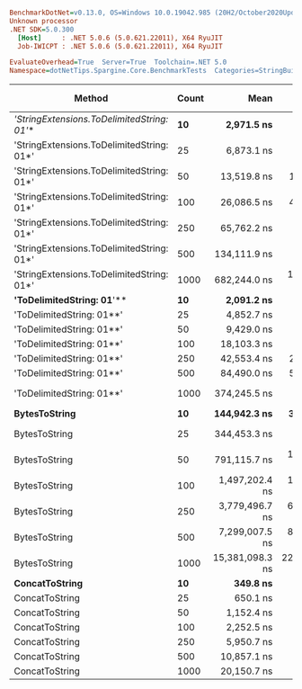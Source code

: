 ``` ini

BenchmarkDotNet=v0.13.0, OS=Windows 10.0.19042.985 (20H2/October2020Update)
Unknown processor
.NET SDK=5.0.300
  [Host]     : .NET 5.0.6 (5.0.621.22011), X64 RyuJIT
  Job-IWICPT : .NET 5.0.6 (5.0.621.22011), X64 RyuJIT

EvaluateOverhead=True  Server=True  Toolchain=.NET 5.0  
Namespace=dotNetTips.Spargine.Core.BenchmarkTests  Categories=StringBuilderHelper  

```
|                                    Method | Count |            Mean |         Error |        StdDev |       StdErr |             Min |              Q1 |          Median |              Q3 |             Max |         Op/s | CI99.9% Margin | Iterations | Kurtosis | MValue | Skewness | Rank | LogicalGroup | Baseline | Code Size |    Gen 0 |    Gen 1 |    Gen 2 | Allocated |
|------------------------------------------ |------ |----------------:|--------------:|--------------:|-------------:|----------------:|----------------:|----------------:|----------------:|----------------:|-------------:|---------------:|-----------:|---------:|-------:|---------:|-----:|------------- |--------- |----------:|---------:|---------:|---------:|----------:|
| **&#39;StringExtensions.ToDelimitedString: 01*&#39;** |    **10** |      **2,971.5 ns** |      **17.78 ns** |      **15.77 ns** |      **4.21 ns** |      **2,943.9 ns** |      **2,967.1 ns** |      **2,968.2 ns** |      **2,980.2 ns** |      **2,997.8 ns** |   **336,524.83** |      **17.784 ns** |      **14.00** |    **2.068** |  **2.000** |   **0.1537** |    **6** |            ***** |       **No** |      **0 KB** |   **0.9651** |   **0.0038** |        **-** |      **9 KB** |
| &#39;StringExtensions.ToDelimitedString: 01*&#39; |    25 |      6,873.1 ns |      19.96 ns |      16.67 ns |      4.62 ns |      6,847.2 ns |      6,864.7 ns |      6,871.3 ns |      6,886.8 ns |      6,894.0 ns |   145,493.92 |      19.962 ns |      13.00 |    1.506 |  2.000 |  -0.2310 |    9 |            * |       No |      0 KB |   2.3346 |   0.0229 |        - |     21 KB |
| &#39;StringExtensions.ToDelimitedString: 01*&#39; |    50 |     13,519.8 ns |     129.23 ns |     114.56 ns |     30.62 ns |     13,249.7 ns |     13,441.9 ns |     13,530.1 ns |     13,605.8 ns |     13,652.4 ns |    73,965.55 |     129.233 ns |      14.00 |    2.691 |  2.000 |  -0.7706 |   12 |            * |       No |      0 KB |   4.5471 |        - |        - |     41 KB |
| &#39;StringExtensions.ToDelimitedString: 01*&#39; |   100 |     26,086.5 ns |     494.70 ns |     508.02 ns |    123.21 ns |     24,742.6 ns |     26,029.9 ns |     26,248.5 ns |     26,343.3 ns |     26,882.5 ns |    38,333.95 |     494.698 ns |      17.00 |    4.023 |  2.000 |  -1.2008 |   15 |            * |       No |      0 KB |   8.7891 |   0.3662 |        - |     81 KB |
| &#39;StringExtensions.ToDelimitedString: 01*&#39; |   250 |     65,762.2 ns |   1,251.49 ns |   1,794.85 ns |    339.19 ns |     61,346.3 ns |     66,218.3 ns |     66,479.6 ns |     66,698.2 ns |     67,067.8 ns |    15,206.32 |   1,251.488 ns |      28.00 |    4.082 |  2.000 |  -1.6539 |   17 |            * |       No |      0 KB |  22.3389 |        - |        - |    199 KB |
| &#39;StringExtensions.ToDelimitedString: 01*&#39; |   500 |    134,111.9 ns |   1,395.40 ns |   1,165.22 ns |    323.17 ns |    131,029.6 ns |    134,184.9 ns |    134,316.3 ns |    134,662.6 ns |    135,515.5 ns |     7,456.46 |   1,395.395 ns |      13.00 |    4.135 |  2.000 |  -1.3062 |   19 |            * |       No |      0 KB |  47.6074 |   8.5449 |        - |    409 KB |
| &#39;StringExtensions.ToDelimitedString: 01*&#39; |  1000 |    682,244.0 ns |  19,643.21 ns |  57,918.45 ns |  5,791.84 ns |    557,912.7 ns |    639,939.2 ns |    677,037.8 ns |    721,991.9 ns |    826,427.6 ns |     1,465.75 |  19,643.210 ns |     100.00 |    2.561 |  2.000 |   0.2523 |   23 |            * |       No |      0 KB |  90.8203 |  45.8984 |  28.3203 |    798 KB |
|                 **&#39;ToDelimitedString: 01**&#39;** |    **10** |      **2,091.2 ns** |      **32.38 ns** |      **27.04 ns** |      **7.50 ns** |      **2,056.6 ns** |      **2,075.2 ns** |      **2,081.4 ns** |      **2,109.8 ns** |      **2,158.8 ns** |   **478,204.12** |      **32.380 ns** |      **13.00** |    **3.380** |  **2.000** |   **1.0219** |    **4** |            ***** |       **No** |      **1 KB** |   **0.6332** |        **-** |        **-** |      **6 KB** |
|                 &#39;ToDelimitedString: 01**&#39; |    25 |      4,852.7 ns |       6.27 ns |       4.89 ns |      1.41 ns |      4,840.7 ns |      4,850.6 ns |      4,853.1 ns |      4,856.0 ns |      4,859.4 ns |   206,070.95 |       6.269 ns |      12.00 |    3.420 |  2.000 |  -0.9405 |    7 |            * |       No |      1 KB |   1.4954 |   0.0153 |        - |     12 KB |
|                 &#39;ToDelimitedString: 01**&#39; |    50 |      9,429.0 ns |      58.42 ns |      54.65 ns |     14.11 ns |      9,298.5 ns |      9,406.4 ns |      9,428.8 ns |      9,457.4 ns |      9,522.0 ns |   106,055.71 |      58.424 ns |      15.00 |    3.191 |  2.000 |  -0.3576 |   10 |            * |       No |      1 KB |   2.7161 |   0.0458 |        - |     24 KB |
|                 &#39;ToDelimitedString: 01**&#39; |   100 |     18,103.3 ns |      75.64 ns |      67.05 ns |     17.92 ns |     18,012.9 ns |     18,046.0 ns |     18,112.1 ns |     18,145.3 ns |     18,265.1 ns |    55,238.44 |      75.638 ns |      14.00 |    2.916 |  2.000 |   0.6884 |   13 |            * |       No |      1 KB |   5.3711 |        - |        - |     48 KB |
|                 &#39;ToDelimitedString: 01**&#39; |   250 |     42,553.4 ns |     280.68 ns |     234.38 ns |     65.01 ns |     42,040.6 ns |     42,498.8 ns |     42,528.8 ns |     42,581.0 ns |     43,037.9 ns |    23,499.90 |     280.679 ns |      13.00 |    3.524 |  2.000 |   0.0746 |   16 |            * |       No |      1 KB |  12.8174 |   1.1597 |        - |    110 KB |
|                 &#39;ToDelimitedString: 01**&#39; |   500 |     84,490.0 ns |     519.24 ns |     485.70 ns |    125.41 ns |     83,892.3 ns |     84,106.9 ns |     84,418.8 ns |     84,803.1 ns |     85,507.3 ns |    11,835.71 |     519.238 ns |      15.00 |    2.093 |  2.000 |   0.5894 |   18 |            * |       No |      1 KB |  26.4893 |   4.8828 |        - |    234 KB |
|                 &#39;ToDelimitedString: 01**&#39; |  1000 |    374,245.5 ns |   7,470.61 ns |  20,324.35 ns |  2,191.63 ns |    328,080.8 ns |    360,856.8 ns |    369,973.5 ns |    389,617.6 ns |    423,659.0 ns |     2,672.04 |   7,470.612 ns |      86.00 |    2.433 |  2.552 |   0.0176 |   22 |            * |       No |      1 KB |  41.0156 |  20.9961 |  13.6719 |    451 KB |
|                             **BytesToString** |    **10** |    **144,942.3 ns** |     **327.51 ns** |     **306.36 ns** |     **79.10 ns** |    **144,356.0 ns** |    **144,732.4 ns** |    **144,901.6 ns** |    **145,149.5 ns** |    **145,552.7 ns** |     **6,899.30** |     **327.513 ns** |      **15.00** |    **2.348** |  **2.000** |   **0.2003** |   **20** |            ***** |       **No** |      **0 KB** |  **23.6816** |   **1.2207** |        **-** |    **212 KB** |
|                             BytesToString |    25 |    344,453.3 ns |   3,717.72 ns |   3,477.56 ns |    897.90 ns |    341,296.0 ns |    341,755.0 ns |    342,726.5 ns |    348,955.7 ns |    349,512.3 ns |     2,903.15 |   3,717.723 ns |      15.00 |    1.317 |  2.000 |   0.5789 |   21 |            * |       No |      0 KB |  57.6172 |        - |        - |    496 KB |
|                             BytesToString |    50 |    791,115.7 ns |  15,484.06 ns |  25,003.86 ns |  4,288.13 ns |    745,736.8 ns |    774,136.3 ns |    792,822.1 ns |    811,722.9 ns |    853,996.1 ns |     1,264.04 |  15,484.055 ns |      34.00 |    2.406 |  3.273 |   0.2633 |   24 |            * |       No |      0 KB | 109.3750 |  23.4375 |   9.7656 |  1,011 KB |
|                             BytesToString |   100 |  1,497,202.4 ns |  17,732.35 ns |  16,586.85 ns |  4,282.71 ns |  1,480,306.2 ns |  1,484,561.7 ns |  1,490,564.6 ns |  1,507,691.3 ns |  1,529,670.5 ns |       667.91 |  17,732.345 ns |      15.00 |    1.909 |  2.000 |   0.6776 |   25 |            * |       No |      0 KB | 216.7969 |  54.6875 |  19.5313 |  2,005 KB |
|                             BytesToString |   250 |  3,779,496.7 ns |  62,218.11 ns |  58,198.86 ns | 15,026.88 ns |  3,704,320.7 ns |  3,732,066.4 ns |  3,765,823.8 ns |  3,822,495.9 ns |  3,885,842.6 ns |       264.59 |  62,218.110 ns |      15.00 |    1.753 |  2.000 |   0.4095 |   26 |            * |       No |      0 KB | 535.1563 | 191.4063 |  42.9688 |  5,003 KB |
|                             BytesToString |   500 |  7,299,007.5 ns |  86,314.36 ns |  76,515.43 ns | 20,449.61 ns |  7,212,353.1 ns |  7,225,392.6 ns |  7,301,921.9 ns |  7,324,040.6 ns |  7,444,230.5 ns |       137.00 |  86,314.359 ns |      14.00 |    1.891 |  2.000 |   0.4553 |   27 |            * |       No |      0 KB | 460.9375 | 234.3750 |  85.9375 | 10,006 KB |
|                             BytesToString |  1000 | 15,381,098.3 ns | 223,216.20 ns | 208,796.58 ns | 53,911.04 ns | 15,114,684.4 ns | 15,221,776.6 ns | 15,342,940.6 ns | 15,508,657.8 ns | 15,763,690.6 ns |        65.01 | 223,216.204 ns |      15.00 |    1.907 |  2.000 |   0.5228 |   28 |            * |       No |      0 KB | 468.7500 | 265.6250 | 156.2500 | 20,010 KB |
|                            **ConcatToString** |    **10** |        **349.8 ns** |       **4.58 ns** |       **4.06 ns** |      **1.08 ns** |        **347.2 ns** |        **347.4 ns** |        **348.0 ns** |        **348.5 ns** |        **357.8 ns** | **2,859,012.70** |       **4.577 ns** |      **14.00** |    **2.561** |  **2.000** |   **1.2287** |    **1** |            ***** |       **No** |      **0 KB** |   **0.1359** |        **-** |        **-** |      **1 KB** |
|                            ConcatToString |    25 |        650.1 ns |       1.04 ns |       0.93 ns |      0.25 ns |        648.2 ns |        649.7 ns |        650.0 ns |        650.4 ns |        652.0 ns | 1,538,253.08 |       1.044 ns |      14.00 |    2.918 |  2.000 |   0.1050 |    2 |            * |       No |      0 KB |   0.2575 |   0.0010 |        - |      2 KB |
|                            ConcatToString |    50 |      1,152.4 ns |       3.00 ns |       2.81 ns |      0.73 ns |      1,147.3 ns |      1,150.7 ns |      1,153.2 ns |      1,154.3 ns |      1,156.7 ns |   867,757.06 |       3.005 ns |      15.00 |    1.952 |  2.000 |  -0.3721 |    3 |            * |       No |      0 KB |   0.4749 |   0.0019 |        - |      4 KB |
|                            ConcatToString |   100 |      2,252.5 ns |       4.89 ns |       4.57 ns |      1.18 ns |      2,243.7 ns |      2,249.2 ns |      2,253.7 ns |      2,256.7 ns |      2,257.5 ns |   443,945.79 |       4.886 ns |      15.00 |    1.785 |  2.000 |  -0.5055 |    5 |            * |       No |      0 KB |   0.8698 |   0.0114 |        - |      8 KB |
|                            ConcatToString |   250 |      5,950.7 ns |      18.27 ns |      16.20 ns |      4.33 ns |      5,914.8 ns |      5,944.1 ns |      5,955.6 ns |      5,961.4 ns |      5,969.5 ns |   168,047.13 |      18.273 ns |      14.00 |    2.797 |  2.000 |  -0.9962 |    8 |            * |       No |      0 KB |   2.8000 |   0.0839 |        - |     25 KB |
|                            ConcatToString |   500 |     10,857.1 ns |      50.95 ns |      45.17 ns |     12.07 ns |     10,759.0 ns |     10,835.9 ns |     10,861.5 ns |     10,871.9 ns |     10,938.1 ns |    92,105.28 |      50.951 ns |      14.00 |    2.805 |  2.000 |  -0.2701 |   11 |            * |       No |      0 KB |   5.6915 |        - |        - |     49 KB |
|                            ConcatToString |  1000 |     20,150.7 ns |      81.85 ns |      76.56 ns |     19.77 ns |     20,046.1 ns |     20,082.7 ns |     20,152.6 ns |     20,214.2 ns |     20,253.7 ns |    49,626.17 |      81.847 ns |      15.00 |    1.344 |  2.000 |   0.0599 |   14 |            * |       No |      0 KB |   9.3689 |        - |        - |     81 KB |
